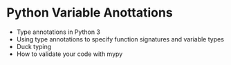 # Python Variable Anottations
* Type annotations in Python 3
* Using type annotations to specify function signatures and variable types
* Duck typing
* How to validate your code with mypy
